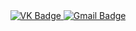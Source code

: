 <div id="badges" align="center">
<a href="https://vk.com/gggames2">
 <img src = "https://img.shields.io/badge/VK-blue?style=for-the-badge&logo=VK&logoColor=white" alt="VK Badge"/>
  </a>
  <a href= " https://mail.google.com/mail/u/1/#inbox">
    <img src = "img.shields.io/badge/EMAIL-red?style=for-the-badge&logo=Gmail&logoColor=white" alt="Gmail Badge"/>
  </a>
</div>
<div id="viewprof" aling="center">
 <img src="https://komarev.com/ghpvc/?username=Amagimini&style=flat-square&color=blue" alt=""/>
</div>
